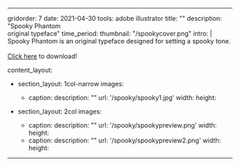 ---

gridorder: 7
date: 2021-04-30
tools: adobe illustrator
title: ""
description: "Spooky Phantom<br>original typeface"
time_period:
thumbnail: "/spookycover.png"
intro: |
 Spooky Phantom is an original typeface designed for setting a spooky tone.
 <br>
 <br>
 <a href="/images/spooky/SpookyPhantom.zip" download>Click here</a> to download!

content_layout:
  - section_layout: 1col-narrow
    images:
      - caption:
        description: ""
        url: '/spooky/spooky1.jpg'
        width:
        height:
        
  - section_layout: 2col
    images:
      - caption:
        description: ""
        url: '/spooky/spookypreview.png'
        width:
        height:
      - caption:
        description: ""
        url: '/spooky/spookypreview2.png'
        width:
        height:

---